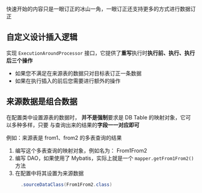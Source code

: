 快速开始的内容只是一眼订正的冰山一角，一眼订正还支持更多的方式进行数据订正

## 自定义设计插入逻辑

实现 `ExecutionAroundProcessor` 接口，它提供了**重写**执行时**执行前、执行、执行后三个操作**

* 如果您不满足在来源表的数据只对目标表订正一条数据
* 如果在执行插入的前后您需要进行额外的操作


## 来源数据是组合数据

在配置类中设置源表的数据时， **并不是强制**要求是 DB Table 的映射对象，它可以多种多样，只要
与查询出来的结果的**字段一一对应即可**

例如：来源表是 from1、from2 的多表查询的结果

1. 编写这个多表查询的映射对象，例如名为： From1From2
2. 编写 DAO，如果使用了 Mybatis，实际上就是一个 `mapper.getFrom1From2()` 方法
3. 在配置中将其设置为来源数据
    ```java
      .sourceDataClass(From1From2.class)
      ```

